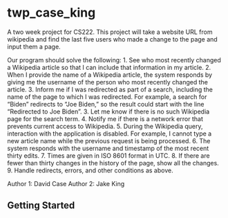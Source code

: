# twp_case_king

A two week project for CS222. This project will take a website URL from wikipedia and find the last
five users who made a change to the page and input them a page.

Our program should solve the following:
    1. See who most recently changed a Wikipedia article so that I can include that information 
in my article.
    2. When I provide the name of a Wikipedia article, the system responds by giving me the
username of the person who most recently changed the article.
    3. Inform me if I was redirected as part of a search, including the name of the page to which 
I was redirected. For example, a search for “Biden” redirects to “Joe Biden,” so the result could 
start with the line “Redirected to Joe Biden”.
    3. Let me know if there is no such Wikipedia page for the search term.
    4. Notify me if there is a network error that prevents current access to Wikipedia.
    5. During the Wikipedia query, interaction with the application is disabled. For example, I 
cannot type a new article name while the previous request is being processed.
    6. The system responds with the username and timestamp of the most recent thirty edits.
    7. Times are given in ISO 8601 format in UTC.
    8. If there are fewer than thirty changes in the history of the page, show all the changes.
    9. Handle redirects, errors, and other conditions as above.

Author 1: David Case
Author 2: Jake King
## Getting Started

